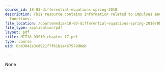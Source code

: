 ```yaml
---
course_id: 18-03-differential-equations-spring-2010
description: This resource contains information related to impulses and generalized
  functions.
file_location: /coursemedia/18-03-differential-equations-spring-2010/0b63042e3c8921f7f61b1a467579d0eb_MIT18_03S10_chapter_17.pdf
file_type: application/pdf
layout: pdf
title: MIT18_03S10_chapter_17.pdf
type: course
uid: 0b63042e3c8921f7f61b1a467579d0eb

---
```

None